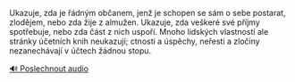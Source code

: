 
Ukazuje, zda je řádným občanem, jenž je schopen se sám o sebe postarat, zlodějem, nebo zda žije z almužen. Ukazuje, zda veškeré své příjmy spotřebuje, nebo zda část z nich uspoří. Mnoho lidských vlastností ale stránky účetních knih neukazují; ctnosti a úspěchy, neřesti a zločiny nezanechávají v účtech žádnou stopu.

[🔊 Poslechnout audio](/data/7-paragraphs/audio/chapter_83/para_007-Ukazuje-zda-je-dnm-obanem-jen-je-schopen-se.mp3)
